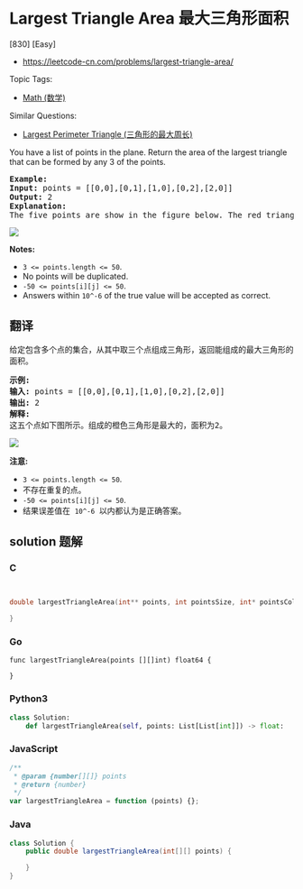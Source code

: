 # Largest Triangle Area 最大三角形面积

[830] [Easy]

- https://leetcode-cn.com/problems/largest-triangle-area/

Topic Tags:

- [Math (数学)](https://leetcode-cn.com/tag/math/)

Similar Questions:

- [Largest Perimeter Triangle (三角形的最大周长)](https://leetcode-cn.com/problems/largest-perimeter-triangle/)

You have a list of points in the plane. Return the area of the largest triangle that can be formed by any 3 of the points.

<pre><strong>Example:</strong>
<strong>Input:</strong> points = [[0,0],[0,1],[1,0],[0,2],[2,0]]
<strong>Output:</strong> 2
<strong>Explanation:</strong> 
The five points are show in the figure below. The red triangle is the largest.
</pre>

![](https://s3-lc-upload.s3.amazonaws.com/uploads/2018/04/04/1027.png)

**Notes:**

- `3 <= points.length <= 50`.
- No points will be duplicated.
- `-50 <= points[i][j] <= 50`.
- Answers within `10^-6` of the true value will be accepted as correct.

## 翻译

给定包含多个点的集合，从其中取三个点组成三角形，返回能组成的最大三角形的面积。

<pre><strong>示例:</strong>
<strong>输入:</strong> points = [[0,0],[0,1],[1,0],[0,2],[2,0]]
<strong>输出:</strong> 2
<strong>解释:</strong> 
这五个点如下图所示。组成的橙色三角形是最大的，面积为2。
</pre>

![](https://s3-lc-upload.s3.amazonaws.com/uploads/2018/04/04/1027.png)

**注意:**

- `3 <= points.length <= 50`.
- 不存在重复的点。
- `-50 <= points[i][j] <= 50`.
- 结果误差值在  `10^-6`  以内都认为是正确答案。

## solution 题解

### C

```c


double largestTriangleArea(int** points, int pointsSize, int* pointsColSize){

}


```

### Go

```golang
func largestTriangleArea(points [][]int) float64 {

}
```

### Python3

```python
class Solution:
    def largestTriangleArea(self, points: List[List[int]]) -> float:

```

### JavaScript

```javascript
/**
 * @param {number[][]} points
 * @return {number}
 */
var largestTriangleArea = function (points) {};
```

### Java

```java
class Solution {
    public double largestTriangleArea(int[][] points) {

    }
}
```
